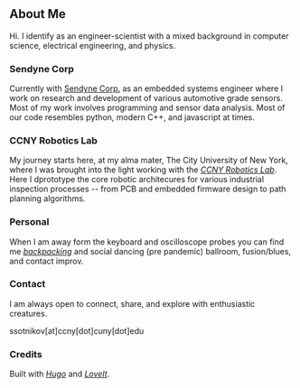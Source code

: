 # 

## About Me

Hi. I identify as an engineer-scientist with a mixed background in computer 
science, electrical engineering, and physics.

### Sendyne Corp ###

Currently with [Sendyne Corp.](https://www.sendyne.com) as an embedded systems engineer where I work on research and development of various automotive grade sensors. Most of my work involves programming and sensor data analysis. Most of our code resembles python, modern C++, and javascript at times.

### CCNY Robotics Lab ###

My journey starts here, at my alma mater, The City University of New York, where I was brought into the light working with the [*CCNY Robotics Lab*](https://ccny-ros-pkg.github.io). Here I dprototype the core robotic architecures for various industrial inspection processes -- from PCB and embedded firmware design to path planning algorithms.

### Personal ###

When I am away form the keyboard and oscilloscope probes you can find me [*backpacking*](https://www.flickr.com/photos/sl-vision/) and social dancing (pre pandemic) ballroom, fusion/blues, and contact improv.

### Contact ###
I am always open to connect, share, and explore with enthusiastic creatures.  

ssotnikov[at]ccny[dot]cuny[dot]edu

### Credits ###
Built with [*Hugo*](https://gohugo.io) and [*LoveIt*](https://github.com/dillonzq/LoveIt.git).
